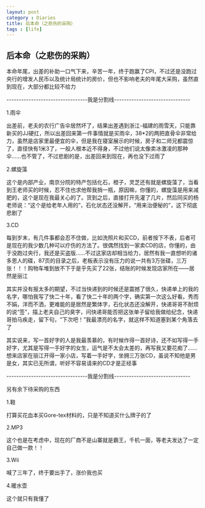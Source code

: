 ```yaml
---
layout: post
category : Diaries
title: 后本命（之悲伤的采购）
tags : [life]
---
```


## 后本命（之悲伤的采购） ##

本命年尾，出差的补助一口气下来，辛苦一年，终于跑赢了CPI，不过还是没跑过央行的增发人民币以及统计局统计的房价，但也不影响老夫的年尾大采购，虽然直到现在，大部分都比较不给力

---------------------------------我是分割线-------------------------------

1.雨伞

出差前，老夫的农行广告伞居然坏了，结果出差遇到浙江-福建的雨雪天，只能靠新买的JJ硬扛，所以出差回来第一件事情就是买雨伞，38*2的两把直骨伞非常给力，虽然是店家里最便宜的伞，但是我在寝室展示的时候，房子和二师兄都震惊了，直径快有1米3了，一般人根本近不得身，不过他们说太像卖冰激凌的那种伞……也不管了，不过悲剧的是，出差回来到现在，再也没下过雨了

2.螺旋藻

这个是内部产业，南京分院的特产包括化石，橙子，灵芝还有就是螺旋藻了，当看到王老师买的时候，忍不住也求他帮我捎一瓶，原因嘛，你懂的，螺旋藻是用来减肥的，这个是现在我最关心的了。货到之后，直接打开先灌了几片，然后同买的杨老师说：“这个是给老年人用的”，石化状态还没解开，“用来治便秘的”，这下彻底悲剧了

3.CD

每到岁末，有几件事都会忍不住做，比如洗照片和买CD，前者按下不表，后者可是现在的我少数几种可以疗伤的方法了。很偶然找到一家卖CD的店，你懂的，由于没跑过央行，我还是买盗版……不过这家店却相当给力，居然有我一直想听的诸多恩人的碟，87页的目录之后，老板表示没有压力的说一共有3万张碟，三万张！！！购物车堆到放不下于是乎先买了22张，结账的时候发现店家所在——居然是丽江

其实并没有报太多的期望，不过当快递到的时候还是震撼了很久，快递单上的我的名字，哪怕我写了快二十年，看了快二十年的两个字，确实第一次这么好看。秀而不娟，洋而不洒，更难能的是居然是繁体字，石化状态还没解开，快递哥哥不耐烦的说“签”，描上老夫自己的臭字，问快递哥能否把这张单子留给我做给纪念，快递哥拍马疾走，留下句，“下次吧！”我最漂亮的名字，就这样不知道塞到某个角落去了

其实说来，写一首好字的人是我最羡慕的，有时候作得一首好诗，还不如写得一手好字，尤其是写得一手好字的女生，运气是不太会太差的，再写我又要花痴了……想来店家在丽江开得一家小店，写着一手好字，坐拥三万张CD，虽说不知他是男是女，其实已无所谓，听好不容易请来的CD才是正经事

---------------------------------我是分割线-------------------------------

另有余下待采购的东西

1.鞋

打算买花血本买Gore-tex材料的，只是不知道买什么牌子的了

2.MP3

这个也是在考虑中，现在的厂商不是山寨就是霸王，千机一面，等老夫发达了一定自己做一款！！

3.Wii

喊了三年了，终于要出手了，涨价我也买

4.暖水壶

这个就只有我懂了